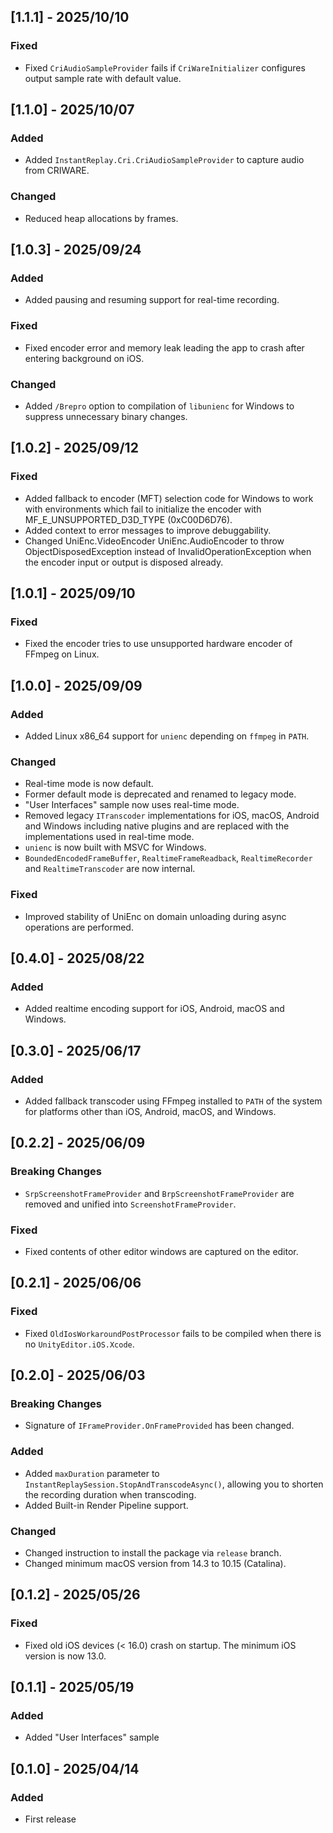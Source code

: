 ## [1.1.1] - 2025/10/10

### Fixed

- Fixed `CriAudioSampleProvider` fails if `CriWareInitializer` configures output sample rate with default value.

## [1.1.0] - 2025/10/07

### Added

- Added `InstantReplay.Cri.CriAudioSampleProvider` to capture audio from CRIWARE.

### Changed

- Reduced heap allocations by frames.

## [1.0.3] - 2025/09/24

### Added

- Added pausing and resuming support for real-time recording.

### Fixed

- Fixed encoder error and memory leak leading the app to crash after entering background on iOS.

### Changed

- Added `/Brepro` option to compilation of `libunienc` for Windows to suppress unnecessary binary changes.

## [1.0.2] - 2025/09/12

### Fixed

- Added fallback to encoder (MFT) selection code for Windows to work with environments which fail to initialize the encoder with MF_E_UNSUPPORTED_D3D_TYPE (0xC00D6D76).
- Added context to error messages to improve debuggability.
- Changed UniEnc.VideoEncoder UniEnc.AudioEncoder to throw ObjectDisposedException instead of InvalidOperationException when the encoder input or output is disposed already.

## [1.0.1] - 2025/09/10

### Fixed

- Fixed the encoder tries to use unsupported hardware encoder of FFmpeg on Linux.

## [1.0.0] - 2025/09/09

### Added

- Added Linux x86_64 support for `unienc` depending on `ffmpeg` in `PATH`.

### Changed

- Real-time mode is now default.
- Former default mode is deprecated and renamed to legacy mode.
- "User Interfaces" sample now uses real-time mode.
- Removed legacy `ITranscoder` implementations for iOS, macOS, Android and Windows including native plugins and are replaced with the implementations used in real-time mode.
- `unienc` is now built with MSVC for Windows.
- `BoundedEncodedFrameBuffer`, `RealtimeFrameReadback`, `RealtimeRecorder` and `RealtimeTranscoder` are now internal.

### Fixed

- Improved stability of UniEnc on domain unloading during async operations are performed.

## [0.4.0] - 2025/08/22

### Added

- Added realtime encoding support for iOS, Android, macOS and Windows.

## [0.3.0] - 2025/06/17

### Added
- Added fallback transcoder using FFmpeg installed to `PATH` of the system for platforms other than iOS, Android, macOS, and Windows.

## [0.2.2] - 2025/06/09

### Breaking Changes

- `SrpScreenshotFrameProvider` and `BrpScreenshotFrameProvider` are removed and unified into `ScreenshotFrameProvider`.

### Fixed

- Fixed contents of other editor windows are captured on the editor.

## [0.2.1] - 2025/06/06

### Fixed

- Fixed `OldIosWorkaroundPostProcessor` fails to be compiled when there is no `UnityEditor.iOS.Xcode`.

## [0.2.0] - 2025/06/03

### Breaking Changes

- Signature of `IFrameProvider.OnFrameProvided` has been changed.

### Added

- Added `maxDuration` parameter to `InstantReplaySession.StopAndTranscodeAsync()`, allowing you to shorten the recording duration when transcoding.
- Added Built-in Render Pipeline support.

### Changed

- Changed instruction to install the package via `release` branch.
- Changed minimum macOS version from 14.3 to 10.15 (Catalina).

## [0.1.2] - 2025/05/26

### Fixed

- Fixed old iOS devices (< 16.0) crash on startup. The minimum iOS version is now 13.0.

## [0.1.1] - 2025/05/19

### Added

- Added "User Interfaces" sample

## [0.1.0] - 2025/04/14

### Added

- First release
